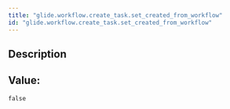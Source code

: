 ```yaml
---
title: "glide.workflow.create_task.set_created_from_workflow"
id: "glide.workflow.create_task.set_created_from_workflow"
---
```

## Description



## Value: 
```
false
```